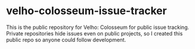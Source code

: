 # velho-colosseum-issue-tracker
This is the public repository for Velho: Colosseum for public issue tracking. Private repositories hide issues even on public projects, so I created this public repo so anyone could follow development.
